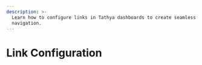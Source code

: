 ```yaml
---
description: >-
  Learn how to configure links in Tathya dashboards to create seamless
  navigation.
---
```


# Link Configuration

